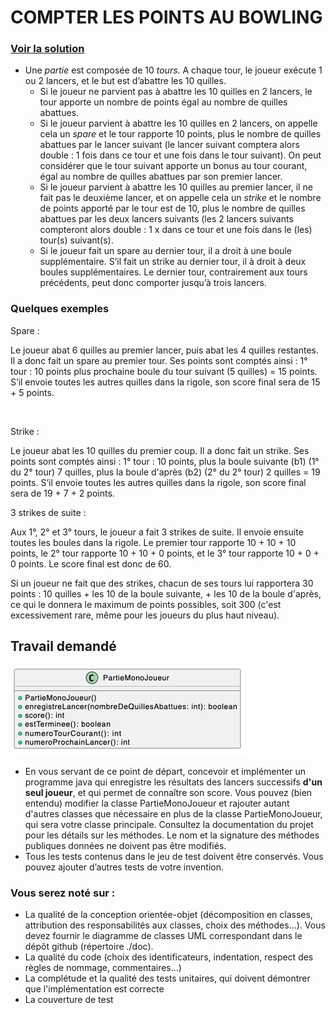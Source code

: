 # COMPTER LES POINTS AU BOWLING

### [Voir la solution](./Solution.md)
- Une _partie_ est composée de 10 _tours_. A chaque tour, le joueur exécute 1 ou 2 lancers, et le but est d’abattre les 10 quilles.
	- Si le joueur ne parvient pas à abattre les 10 quilles en 2 lancers, le tour apporte un nombre de points égal au nombre de quilles abattues.
	- Si le joueur parvient à abattre les 10 quilles en 2 lancers, on appelle cela un _spare_ et le tour rapporte 10 points, 
          plus le nombre de quilles abattues par le lancer suivant 
          (le lancer suivant comptera alors double : 1 fois dans ce tour et une fois dans le tour suivant). 
          On peut considérer que le tour suivant apporte un bonus au tour courant, égal au nombre de quilles abattues par son premier lancer.
	- Si le joueur parvient à abattre les 10 quilles au premier lancer, il ne fait pas le deuxième lancer, et on appelle cela un _strike_ 
          et le nombre de points apporté par le tour est de 10, plus le nombre de quilles abattues par les deux lancers suivants 
          (les 2 lancers suivants compteront alors double : 1 x dans ce tour et une fois dans le (les) tour(s) suivant(s).
	- Si le joueur fait un spare au dernier tour, il a droit à une boule supplémentaire. S’il fait un strike au dernier tour, il à droit à deux boules supplémentaires. 
          Le dernier tour, contrairement aux tours précédents, peut donc comporter jusqu’à trois lancers.

### Quelques exemples

Spare :

Le joueur abat 6 quilles au premier lancer, puis abat les 4 quilles restantes. Il a donc fait un spare au premier tour. Ses points sont comptés ainsi : 1° tour : 10 points plus prochaine boule du tour suivant (5 quilles) = 15 points. S’il envoie toutes les autres quilles dans la rigole, son score final sera de 15 + 5 points.

&nbsp;

Strike :

Le joueur abat les 10 quilles du premier coup. Il a donc fait un strike. Ses points sont comptés ainsi : 1° tour : 10 points, plus la boule suivante (b1) (1° du 2° tour) 7 quilles, plus la boule d'après (b2) (2° du 2° tour) 2 quilles = 19 points. S’il envoie toutes les autres quilles dans la rigole, son score final sera de 19 + 7 + 2 points.

3 strikes de suite :

Aux 1°, 2° et 3° tours, le joueur a fait 3 strikes de suite. Il envoie ensuite toutes les boules dans la rigole. Le premier tour rapporte 10 + 10 + 10 points, le 2° tour rapporte 10 + 10 + 0 points, et le 3° tour rapporte 10 + 0 + 0 points. Le score final est donc de 60.

Si un joueur ne fait que des strikes, chacun de ses tours lui rapportera 30 points : 10 quilles + les 10 de la boule suivante, + les 10 de la boule d'après, ce qui le donnera le maximum de points possibles, soit 300 (c'est excessivement rare, même pour les joueurs du plus haut niveau).

## Travail demandé

![Figure 1](./doc/debut.png)

- En vous servant de ce point de départ, concevoir et implémenter un programme java qui enregistre les résultats des lancers successifs **d'un seul joueur**, et qui permet de connaître son score. Vous pouvez (bien entendu) modifier la classe PartieMonoJoueur et rajouter autant d'autres classes que nécessaire en plus de la classe PartieMonoJoueur, qui sera votre classe principale. Consultez la documentation du projet pour les détails sur les méthodes. Le nom et la signature des méthodes publiques données ne doivent pas être modifiés.
- Tous les tests contenus dans le jeu de test doivent être conservés. Vous pouvez ajouter d’autres tests de votre invention.

### Vous serez noté sur :

- La qualité de la conception orientée-objet (décomposition en classes, attribution des responsabilités aux classes, choix des méthodes...). Vous devez fournir le diagramme de classes UML correspondant dans le dépôt github (répertoire ./doc).
- La qualité du code (choix des identificateurs, indentation, respect des règles de nommage, commentaires...)
- La complétude et la qualité des tests unitaires, qui doivent démontrer que l'implémentation est correcte
- La couverture de test